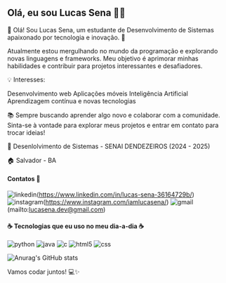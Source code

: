 ## Olá, eu sou Lucas Sena 👋🏼

👋 Olá! Sou Lucas Sena, um estudante de Desenvolvimento de Sistemas apaixonado por tecnologia e inovação. 🚀

Atualmente estou mergulhando no mundo da programação e explorando novas linguagens e frameworks. Meu objetivo é aprimorar minhas habilidades e contribuir para projetos interessantes e desafiadores.

💡 Interesses:

Desenvolvimento web
Aplicações móveis
Inteligência Artificial
Aprendizagem contínua e novas tecnologias

📚 Sempre buscando aprender algo novo e colaborar com a comunidade. Sinta-se à vontade para explorar meus projetos e entrar em contato para trocar ideias!


🏫 Desenlolvimento de Sistemas - SENAI DENDEZEIROS (2024 - 2025)

🏠 Salvador - BA

#### Contatos 📧

![linkedin](https://img.shields.io/badge/LinkedIn-0077B5?style=for-the-badge&logo=linkedin&logoColor=white)(https://www.linkedin.com/in/lucas-sena-36164729b/) ![instagram](https://img.shields.io/badge/Instagram-E4405F?style=for-the-badge&logo=instagram&logoColor=white)(https://www.instagram.com/iamlucasena/) ![gmail](https://img.shields.io/badge/Gmail-D14836?style=for-the-badge&logo=gmail&logoColor=white)(mailto:lucasena.dev@gmail.com)

#### ☕ Tecnologias que eu uso no meu dia-a-dia ☕

![python](https://img.shields.io/badge/Python-3776AB?style=for-the-badge&logo=python&logoColor=white) ![java](https://img.shields.io/badge/Java-ED8B00?style=for-the-badge&logo=openjdk&logoColor=white) ![c](https://img.shields.io/badge/C-00599C?style=for-the-badge&logo=c&logoColor=white) ![html5](https://img.shields.io/badge/HTML-239120?style=for-the-badge&logo=html5&logoColor=white) ![css](https://img.shields.io/badge/CSS-239120?&style=for-the-badge&logo=css3&logoColor=white)



![Anurag's GitHub stats](https://github-readme-stats.vercel.app/api?username=01Lucasena&show_icons=true&theme=onedark)


Vamos codar juntos! 💻✨
